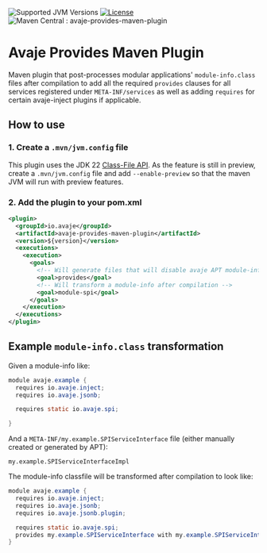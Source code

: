 ![Supported JVM Versions](https://img.shields.io/badge/JVM-22-brightgreen.svg?&logo=openjdk)
[![License](https://img.shields.io/badge/License-Apache%202.0-blue.svg)](https://github.com/avaje/avaje-inject/blob/master/LICENSE)
![Maven Central : avaje-provides-maven-plugin](https://img.shields.io/maven-central/v/io.avaje/avaje-provides-maven-plugin.svg?label=Maven%20Central)

# Avaje Provides Maven Plugin

Maven plugin that post-processes modular applications' `module-info.class` files after compilation to add all the required `provides` clauses for all services registered under `META-INF/services` as well as adding `requires` for certain avaje-inject plugins if applicable.

## How to use

### 1. Create a `.mvn/jvm.config` file
This plugin uses the JDK 22 [Class-File API](https://openjdk.org/jeps/457). As the feature is still in preview, create a `.mvn/jvm.config` file and add `--enable-preview` so that the maven JVM will run with preview features.

### 2. Add the plugin to your pom.xml

```xml
<plugin>
  <groupId>io.avaje</groupId>
  <artifactId>avaje-provides-maven-plugin</artifactId>
  <version>${version}</version>
  <executions>
    <execution>
      <goals>
        <!-- Will generate files that will disable avaje APT module-info spi validation -->
        <goal>provides</goal> 
        <!-- Will transform a module-info after compilation -->
        <goal>module-spi</goal>
      </goals>
    </execution>
  </executions>
</plugin>
```

## Example `module-info.class` transformation

Given a module-info like: 

```java
module avaje.example {
  requires io.avaje.inject;
  requires io.avaje.jsonb;

  requires static io.avaje.spi;

}
```

And a `META-INF/my.example.SPIServiceInterface` file (either manually created or generated by APT):

```
my.example.SPIServiceInterfaceImpl
```
The module-info classfile will be transformed after compilation to look like:

```java
module avaje.example {
  requires io.avaje.inject;
  requires io.avaje.jsonb;
  requires io.avaje.jsonb.plugin;

  requires static io.avaje.spi;
  provides my.example.SPIServiceInterface with my.example.SPIServiceInterfaceImpl;
}
```
